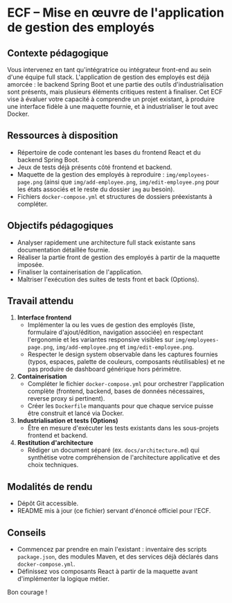 # ECF – Mise en œuvre de l'application de gestion des employés

## Contexte pédagogique
Vous intervenez en tant qu'intégratrice ou intégrateur front-end au sein d'une équipe full stack. L'application de gestion des employés est déjà amorcée : le backend Spring Boot et une partie des outils d'industrialisation sont présents, mais plusieurs éléments critiques restent à finaliser. Cet ECF vise à évaluer votre capacité à comprendre un projet existant, à produire une interface fidèle à une maquette fournie, et à industrialiser le tout avec Docker.

## Ressources à disposition
- Répertoire de code contenant les bases du frontend React et du backend Spring Boot.
- Jeux de tests déjà présents côté frontend et backend.
- Maquette de la gestion des employés à reproduire : `img/employees-page.png` (ainsi que `img/add-employee.png`, `img/edit-employee.png` pour les états associés et le reste du dossier `img` au besoin).
- Fichiers `docker-compose.yml` et structures de dossiers préexistants à compléter.

## Objectifs pédagogiques
- Analyser rapidement une architecture full stack existante sans documentation détaillée fournie.
- Réaliser la partie front de gestion des employés à partir de la maquette imposée.
- Finaliser la containerisation de l'application.
- Maîtriser l'exécution des suites de tests front et back (Options).

## Travail attendu
1. **Interface frontend**
   - Implémenter la ou les vues de gestion des employés (liste, formulaire d'ajout/édition, navigation associée) en respectant l'ergonomie et les variantes responsive visibles sur `img/employees-page.png`, `img/add-employee.png` et `img/edit-employee.png`.
   - Respecter le design system observable dans les captures fournies (typos, espaces, palette de couleurs, composants réutilisables) et ne pas produire de dashboard générique hors périmètre.
2. **Containerisation**
   - Compléter le fichier `docker-compose.yml` pour orchestrer l'application complète (frontend, backend, bases de données nécessaires, reverse proxy si pertinent).
   - Créer les `Dockerfile` manquants pour que chaque service puisse être construit et lancé via Docker.
3. **Industrialisation et tests (Options)**
   - Être en mesure d'exécuter les tests existants dans les sous-projets frontend et backend.
4. **Restitution d'architecture**
   - Rédiger un document séparé (ex. `docs/architecture.md`) qui synthétise votre compréhension de l'architecture applicative et des choix techniques. 

## Modalités de rendu
- Dépôt Git accessible.
- README mis à jour (ce fichier) servant d'énoncé officiel pour l'ECF.

## Conseils
- Commencez par prendre en main l'existant : inventaire des scripts `package.json`, des modules Maven, et des services déjà déclarés dans `docker-compose.yml`.
- Définissez vos composants React à partir de la maquette avant d'implémenter la logique métier.


Bon courage !

